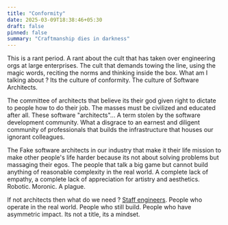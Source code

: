 ```yaml
---
title: "Conformity"
date: 2025-03-09T18:38:46+05:30
draft: false
pinned: false
summary: "Craftmanship dies in darkness"
---
```


This is a rant period. A rant about the cult that has taken over engineering orgs at large enterprises. The cult that demands towing the line, using the magic words, reciting the norms and thinking inside the box. What am I talking about ? Its the culture of conformity. The culture of Software Architects. 

The committee of architects that believe its their god given right to dictate to people how to do their job. The masses must be civilized and educated after all. These software "architects"... A term stolen by the software development community. What a disgrace to an earnest and diligent community of professionals that builds the infrastructure that houses our ignorant colleagues.

The Fake software architects in our industry that make it their life mission to make other people's life harder because its not about solving problems but massaging their egos. The people that talk a big game but cannot build anything of reasonable complexity in the real world. A complete lack of empathy, a complete lack of appreciation for artistry and aesthetics. Robotic. Moronic. A plague.

If not architects then what do we need ? [Staff engineers](https://staffeng.com/). People who operate in the real world. People who still build. People who have asymmetric impact. Its not a title, its a mindset.
